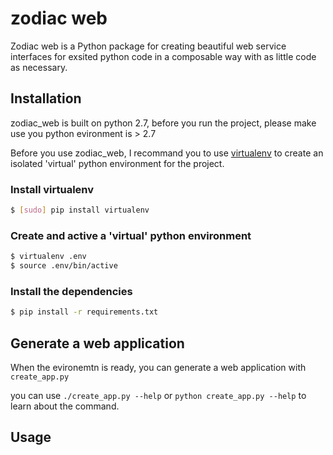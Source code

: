 # zodiac web

Zodiac web is a Python package for creating beautiful web service interfaces for exsited python code in a composable way with as little code as necessary. 

## Installation

zodiac_web is built on python 2.7, before you run the project, please make use you python evironment is > 2.7

Before you use zodiac_web, I recommand you to use [virtualenv](https://virtualenv.pypa.io/en/stable/) to  create an isolated 'virtual' python environment for the project.

### Install virtualenv

```sh
$ [sudo] pip install virtualenv
```

### Create and active a 'virtual' python environment


```sh
$ virtualenv .env
$ source .env/bin/active
```

### Install the dependencies

```sh
$ pip install -r requirements.txt
```


## Generate a web application

When the evironemtn is ready, you can generate  a web application with `create_app.py` 

you can use `./create_app.py --help`  or `python create_app.py --help` to learn about the command.



## Usage

